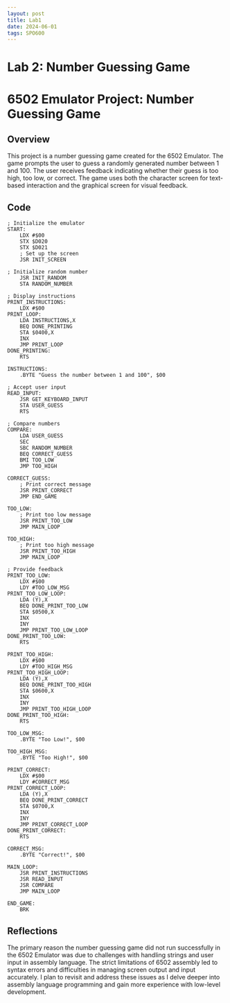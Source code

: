```yaml
---
layout: post
title: Lab1
date: 2024-06-01
tags: SPO600   
---
```


# Lab 2: Number Guessing Game
# 6502 Emulator Project: Number Guessing Game

## Overview
This project is a number guessing game created for the 6502 Emulator. The game prompts the user to guess a randomly generated number between 1 and 100. The user receives feedback indicating whether their guess is too high, too low, or correct. The game uses both the character screen for text-based interaction and the graphical screen for visual feedback.

## Code

```assembly
; Initialize the emulator
START:
    LDX #$00
    STX $D020
    STX $D021
    ; Set up the screen
    JSR INIT_SCREEN

; Initialize random number
    JSR INIT_RANDOM
    STA RANDOM_NUMBER

; Display instructions
PRINT_INSTRUCTIONS:
    LDX #$00
PRINT_LOOP:
    LDA INSTRUCTIONS,X
    BEQ DONE_PRINTING
    STA $0400,X
    INX
    JMP PRINT_LOOP
DONE_PRINTING:
    RTS

INSTRUCTIONS:
    .BYTE "Guess the number between 1 and 100", $00

; Accept user input
READ_INPUT:
    JSR GET_KEYBOARD_INPUT
    STA USER_GUESS
    RTS

; Compare numbers
COMPARE:
    LDA USER_GUESS
    SEC
    SBC RANDOM_NUMBER
    BEQ CORRECT_GUESS
    BMI TOO_LOW
    JMP TOO_HIGH

CORRECT_GUESS:
    ; Print correct message
    JSR PRINT_CORRECT
    JMP END_GAME

TOO_LOW:
    ; Print too low message
    JSR PRINT_TOO_LOW
    JMP MAIN_LOOP

TOO_HIGH:
    ; Print too high message
    JSR PRINT_TOO_HIGH
    JMP MAIN_LOOP

; Provide feedback
PRINT_TOO_LOW:
    LDX #$00
    LDY #TOO_LOW_MSG
PRINT_TOO_LOW_LOOP:
    LDA (Y),X
    BEQ DONE_PRINT_TOO_LOW
    STA $0500,X
    INX
    INY
    JMP PRINT_TOO_LOW_LOOP
DONE_PRINT_TOO_LOW:
    RTS

PRINT_TOO_HIGH:
    LDX #$00
    LDY #TOO_HIGH_MSG
PRINT_TOO_HIGH_LOOP:
    LDA (Y),X
    BEQ DONE_PRINT_TOO_HIGH
    STA $0600,X
    INX
    INY
    JMP PRINT_TOO_HIGH_LOOP
DONE_PRINT_TOO_HIGH:
    RTS

TOO_LOW_MSG:
    .BYTE "Too Low!", $00

TOO_HIGH_MSG:
    .BYTE "Too High!", $00

PRINT_CORRECT:
    LDX #$00
    LDY #CORRECT_MSG
PRINT_CORRECT_LOOP:
    LDA (Y),X
    BEQ DONE_PRINT_CORRECT
    STA $0700,X
    INX
    INY
    JMP PRINT_CORRECT_LOOP
DONE_PRINT_CORRECT:
    RTS

CORRECT_MSG:
    .BYTE "Correct!", $00

MAIN_LOOP:
    JSR PRINT_INSTRUCTIONS
    JSR READ_INPUT
    JSR COMPARE
    JMP MAIN_LOOP

END_GAME:
    BRK
```

## Reflections

The primary reason the number guessing game did not run successfully in the 6502 Emulator was due to challenges with handling strings and user input in assembly language. The strict limitations of 6502 assembly led to syntax errors and difficulties in managing screen output and input accurately. 
I plan to revisit and address these issues as I delve deeper into assembly language programming and gain more experience with low-level development.
